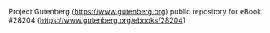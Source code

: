 Project Gutenberg (https://www.gutenberg.org) public repository for eBook #28204 (https://www.gutenberg.org/ebooks/28204)
